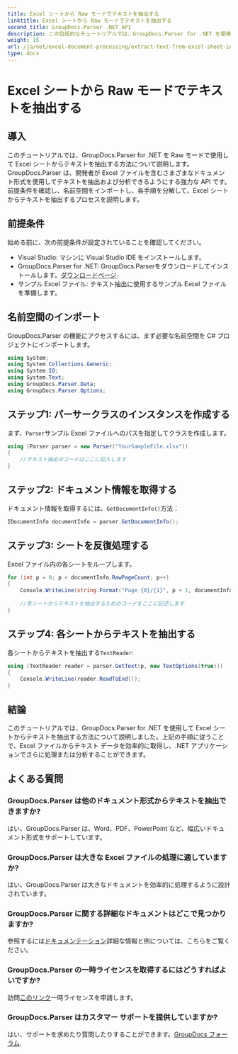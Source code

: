 ```yaml
---
title: Excel シートから Raw モードでテキストを抽出する
linktitle: Excel シートから Raw モードでテキストを抽出する
second_title: GroupDocs.Parser .NET API
description: この包括的なチュートリアルでは、GroupDocs.Parser for .NET を使用して Excel シートからテキストを抽出する方法を学びます。ダウンロードして解析を開始します。
weight: 15
url: /ja/net/excel-document-processing/extract-text-from-excel-sheet-in-raw-mode/
type: docs
---
```

# Excel シートから Raw モードでテキストを抽出する

## 導入
このチュートリアルでは、GroupDocs.Parser for .NET を Raw モードで使用して Excel シートからテキストを抽出する方法について説明します。GroupDocs.Parser は、開発者が Excel ファイルを含むさまざまなドキュメント形式を使用してテキストを抽出および分析できるようにする強力な API です。前提条件を確認し、名前空間をインポートし、各手順を分解して、Excel シートからテキストを抽出するプロセスを説明します。
## 前提条件
始める前に、次の前提条件が設定されていることを確認してください。
- Visual Studio: マシンに Visual Studio IDE をインストールします。
-  GroupDocs.Parser for .NET: GroupDocs.Parserをダウンロードしてインストールします。[ダウンロードページ](https://releases.groupdocs.com/parser/net/).
- サンプル Excel ファイル: テキスト抽出に使用するサンプル Excel ファイルを準備します。

## 名前空間のインポート
GroupDocs.Parser の機能にアクセスするには、まず必要な名前空間を C# プロジェクトにインポートします。
```csharp
using System;
using System.Collections.Generic;
using System.IO;
using System.Text;
using GroupDocs.Parser.Data;
using GroupDocs.Parser.Options;
```
## ステップ1: パーサークラスのインスタンスを作成する
まず、`Parser`サンプル Excel ファイルへのパスを指定してクラスを作成します。
```csharp
using (Parser parser = new Parser("YourSampleFile.xlsx"))
{
    //テキスト抽出のコードはここに記入します
}
```
## ステップ2: ドキュメント情報を取得する
ドキュメント情報を取得するには、`GetDocumentInfo()`方法：
```csharp
IDocumentInfo documentInfo = parser.GetDocumentInfo();
```
## ステップ3: シートを反復処理する
Excel ファイル内の各シートをループします。
```csharp
for (int p = 0; p < documentInfo.RawPageCount; p++)
{
    Console.WriteLine(string.Format("Page {0}/{1}", p + 1, documentInfo.RawPageCount));
    
    //各シートからテキストを抽出するためのコードをここに記述します
}
```
## ステップ4: 各シートからテキストを抽出する
各シートからテキストを抽出する`TextReader`:
```csharp
using (TextReader reader = parser.GetText(p, new TextOptions(true)))
{
    Console.WriteLine(reader.ReadToEnd());
}
```

## 結論
このチュートリアルでは、GroupDocs.Parser for .NET を使用して Excel シートからテキストを抽出する方法について説明しました。上記の手順に従うことで、Excel ファイルからテキスト データを効率的に取得し、.NET アプリケーションでさらに処理または分析することができます。

## よくある質問
### GroupDocs.Parser は他のドキュメント形式からテキストを抽出できますか?
はい、GroupDocs.Parser は、Word、PDF、PowerPoint など、幅広いドキュメント形式をサポートしています。
### GroupDocs.Parser は大きな Excel ファイルの処理に適していますか?
はい、GroupDocs.Parser は大きなドキュメントを効率的に処理するように設計されています。
### GroupDocs.Parser に関する詳細なドキュメントはどこで見つかりますか?
参照するには[ドキュメンテーション](https://tutorials.groupdocs.com/parser/net/)詳細な情報と例については、こちらをご覧ください。
### GroupDocs.Parser の一時ライセンスを取得するにはどうすればよいですか?
訪問[このリンク](https://purchase.groupdocs.com/temporary-license/)一時ライセンスを申請します。
### GroupDocs.Parser はカスタマー サポートを提供していますか?
はい、サポートを求めたり質問したりすることができます。[GroupDocs フォーラム](https://forum.groupdocs.com/c/parser/17).